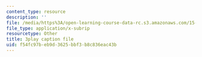```yaml
---
content_type: resource
description: ''
file: /media/https%3A/open-learning-course-data-rc.s3.amazonaws.com/15-071-the-analytics-edge-spring-2017/f54fc97beb9d3625bbf3b8c836eac43b_CROEh9u0VLM.srt
file_type: application/x-subrip
resourcetype: Other
title: 3play caption file
uid: f54fc97b-eb9d-3625-bbf3-b8c836eac43b
---
```

